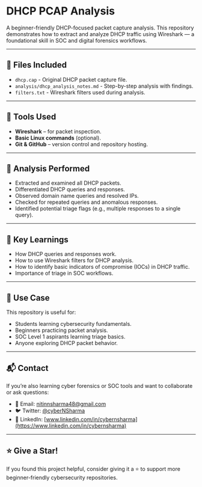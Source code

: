 # DHCP PCAP Analysis

A beginner-friendly DHCP-focused packet capture analysis. This repository demonstrates how to extract and analyze DHCP traffic using Wireshark — a foundational skill in SOC and digital forensics workflows.

---

## 📁 Files Included
- `dhcp.cap` - Original DHCP packet capture file.  
- `analysis/dhcp_analysis_notes.md` - Step-by-step analysis with findings.  
- `filters.txt` - Wireshark filters used during analysis.  

---

## 🔧 Tools Used
- **Wireshark** – for packet inspection.  
- **Basic Linux commands** (optional).  
- **Git & GitHub** – version control and repository hosting.  

---

## 🧪 Analysis Performed
- Extracted and examined all DHCP packets.  
- Differentiated DHCP queries and responses.  
- Observed domain name queries and resolved IPs.  
- Checked for repeated queries and anomalous responses.  
- Identified potential triage flags (e.g., multiple responses to a single query).  

---

## 🧠 Key Learnings
- How DHCP queries and responses work.  
- How to use Wireshark filters for DHCP analysis.  
- How to identify basic indicators of compromise (IOCs) in DHCP traffic.  
- Importance of triage in SOC workflows.  

---

## 📌 Use Case
This repository is useful for:
- Students learning cybersecurity fundamentals.  
- Beginners practicing packet analysis.  
- SOC Level 1 aspirants learning triage basics.  
- Anyone exploring DHCP packet behavior.  

---

## 📬 Contact
If you’re also learning cyber forensics or SOC tools and want to collaborate or ask questions:  
- 📧 Email: nitinnsharma48@gmail.com  
- 🐦 Twitter: [@cyberNSharma](https://x.com/cyberNSharma)  
- 🔗 LinkedIn: [www.linkedin.com/in/cybernsharma](https://www.linkedin.com/in/cybernsharma)  

---

## ⭐ Give a Star!
If you found this project helpful, consider giving it a ⭐ to support more beginner-friendly cybersecurity repositories.

 

